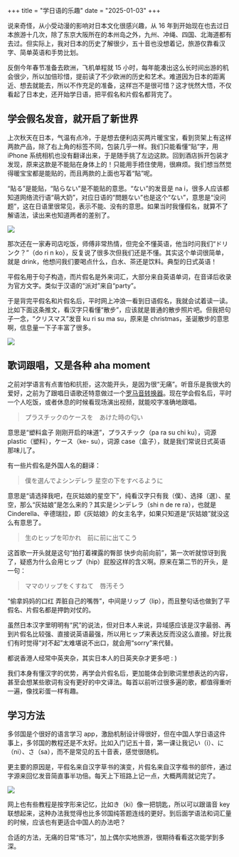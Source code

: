 +++
title = "学日语的乐趣"
date = "2025-01-03"
+++

说来奇怪，从小受动漫的影响对日本文化很感兴趣，从 16 年到开始现在也去过日本旅游十几次，除了东京大阪所在的本州岛之外，九州、冲绳、四国、北海道都有去过。但实际上，我对日本的历史了解很少，五十音也没想着记，旅游仅靠看汉字、简单英语和手势比划。

反倒今年春节准备去欧洲，飞机单程就 15 小时，每年能凑出这么长时间出游的机会很少，所以加倍珍惜，提前读了不少欧洲的历史和艺术。难道因为日本的距离近、想去就能去，所以不作充足的准备，这样岂不是很可惜？这才恍然大悟，不仅看起了日本史，还开始学日语，把平假名和片假名都背完了。

## 学会假名发音，就开启了新世界

上次秋天在日本，气温有点冷，于是想去便利店买两片暖宝宝，看到货架上有这样两款产品，除了右上角的标签不同，包装几乎一样。我们只能看懂“贴”字，用 iPhone 系统相机也没有翻译出来，于是随手挑了左边这款。回到酒店拆开包装才发现，原来这款是不能贴在身体上的！只能用手捂住使用，很麻烦。我们想当然觉得暖宝宝都是能贴的，而且两款的上面也写着“貼”呢。

“貼る”是能贴，“貼らない”是不能贴的意思。“ない”的发音是 na i，很多人应该都知道网络流行语“萌大奶”，对应日语的“問題ない”也是这个“ない”，意思是“没问题”，这在日语里很常见，表示不能、没有的意思。如果当时我懂假名，就算不了解语法，读出来也知道两者的差别了。

![](https://s21.ax1x.com/2025/01/03/pEpGdZ4.jpg)

那次还在一家寿司店吃饭，师傅非常热情，但完全不懂英语，他当时问我们“ドリンク？”（do ri n ko），反复说了很多次但我们还是不懂。其实这个单词很简单，就是 drink，他想问我们要喝点什么，白水、茶还是饮料。典型的日式英语！

平假名用于句子构造，而片假名是外来词汇，大部分来自英语单词，在音译后收录为官方文字。类似于汉语的“派对”来自“party”。

于是背完平假名和片假名后，平时网上冲浪一看到日语假名，我就会试着读一读。比如下面这条推文，看汉字只看懂“散步”，应该就是普通的散步照片吧。但我把句子一念，“クリスマス”发音 ku ri su ma su，原来是 christmas，圣诞散步的意思啊，信息量一下子丰富了很多。

![](https://s21.ax1x.com/2025/01/03/pEpG0o9.jpg)



## 歌词跟唱，又是各种 aha moment

之前对学语言有点害怕和抗拒，这次能开头，是因为很“无痛”。听音乐是我很大的爱好，之前为了跟唱日语歌还特意做过一个[罗马音转换器](https://weibo.com/2645269490/HtizVqBqt)。现在学会假名后，平时一个人吃饭，或者休息的时候看现场演出视频，就能咬字准确地跟唱。

> プラスチックのケースを　あけた時の匂い

意思是“塑料盒子 刚刚开启的味道”，プラスチック（pa ra su chi ku），词源 plastic（塑料），ケース（ke- su），词源 case（盒子），就是我们常说日式英语那味儿了。

有一些片假名是外国人名的翻译：

> 僕を選んでよシンデレラ 星空の下をすべるように

意思是“请选择我吧，在灰姑娘的星空下”，纯看汉字只有我（僕）、选择（選）、星空，那么“灰姑娘”是怎么来的？其实是シンデレラ（shi n de re ra），也就是 Cinderella、辛德瑞拉，即《灰姑娘》的女主名字，如果只知道是“灰姑娘”就没这么有意思了。

> 生のヒップを叩かれ　前に前に出てこう

这首歌一开头就是这句“拍打着裸露的臀部 快步向前向前”，第一次听就惊讶到我了，疑惑为什么会用ヒップ（hip）屁股这样的含义啊。原来在第二节的开头，是一句：

> ママのリップをくすねて　唇汚そう

“偷拿妈妈的口红 弄脏自己的嘴唇”，中间是リップ（lip），而且整句话也做到了平假名、片假名都是押韵对仗的。

虽然日本汉字里明明有“尻”的说法，但对日本人来说，异域感应该是汉字最弱、再到片假名比较强、直接说英语最强，所以用ヒップ来表达反而没这么直接。好比我们有时觉得“对不起”太难堪说不出口，就会用“sorry”来代替。

都说香港人经常中英夹杂，其实日本人的日英夹杂才更多吧 : )

我们本身有懂汉字的优势，再学会片假名后，更加能体会到歌词里想表达的内容，甚至会想某些歌词有没有更好的中文译法。每首以前听过很多遍的歌，都值得重听一遍，像找彩蛋一样有趣。


## 学习方法

多邻国是个很好的语言学习 app，激励机制设计得很好，但在中国人学日语这件事上，多邻国的教程还是不太好。比如入门记五十音，第一课让我记い（i）、に（ni）、さ（sa），而不是常见的五十音表，感觉很随机。

更主要的原因是，平假名来自汉字草书的演变，片假名来自汉字楷书的部件，通过字源来回忆发音简直事半功倍。每天上下班路上记一点，大概两周就记完了。

![](https://s21.ax1x.com/2025/01/03/pEpJSWq.jpg)

网上也有些教程是按字形来记忆，比如き（ki）像一把钥匙，所以可以跟谐音 key 联想起来，这种办法我觉得也比多邻国纯答题连线的更好。到后面学语法和词汇量的时候，应该也有更适合中国人的办法吧？

合适的方法，无痛的日常“练习”，加上偶尔实地旅游，很期待看看这次能学到多深。